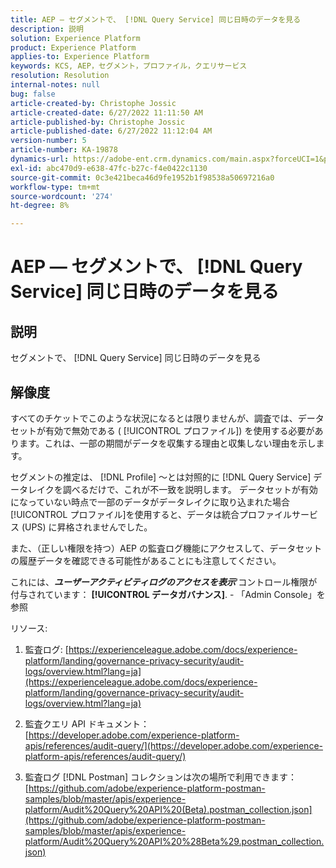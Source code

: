 ```yaml
---
title: AEP — セグメントで、 [!DNL Query Service] 同じ日時のデータを見る
description: 説明
solution: Experience Platform
product: Experience Platform
applies-to: Experience Platform
keywords: KCS, AEP，セグメント，プロファイル，クエリサービス
resolution: Resolution
internal-notes: null
bug: false
article-created-by: Christophe Jossic
article-created-date: 6/27/2022 11:11:50 AM
article-published-by: Christophe Jossic
article-published-date: 6/27/2022 11:12:04 AM
version-number: 5
article-number: KA-19878
dynamics-url: https://adobe-ent.crm.dynamics.com/main.aspx?forceUCI=1&pagetype=entityrecord&etn=knowledgearticle&id=54bbe8ee-09f6-ec11-bb3d-000d3a5b0082
exl-id: abc470d9-e638-47fc-b27c-f4e0422c1130
source-git-commit: 0c3e421beca46d9fe1952b1f98538a50697216a0
workflow-type: tm+mt
source-wordcount: '274'
ht-degree: 8%

---
```


# AEP — セグメントで、 [!DNL Query Service] 同じ日時のデータを見る

## 説明


セグメントで、 [!DNL Query Service] 同じ日時のデータを見る


## 解像度


すべてのチケットでこのような状況になるとは限りませんが、調査では、データセットが有効で無効である ( [!UICONTROL プロファイル]) を使用する必要があります。これは、一部の期間がデータを収集する理由と収集しない理由を示します。

セグメントの推定は、 [!DNL Profile] ～とは対照的に [!DNL Query Service] データレイクを調べるだけで、これが不一致を説明します。 データセットが有効になっていない時点で一部のデータがデータレイクに取り込まれた場合 [!UICONTROL プロファイル]を使用すると、データは統合プロファイルサービス (UPS) に昇格されませんでした。



また、（正しい権限を持つ）AEP の監査ログ機能にアクセスして、データセットの履歴データを確認できる可能性があることにも注意してください。

これには、<b>*ユーザーアクティビティログのアクセスを表示</b>*&#39;コントロール権限が付与されています： <b>[!UICONTROL データガバナンス]</b>. - 「Admin Console」を参照



リソース:
1. 監査ログ:
   [https://experienceleague.adobe.com/docs/experience-platform/landing/governance-privacy-security/audit-logs/overview.html?lang=ja](https://experienceleague.adobe.com/docs/experience-platform/landing/governance-privacy-security/audit-logs/overview.html?lang=ja)

2. 監査クエリ API ドキュメント：
   [https://developer.adobe.com/experience-platform-apis/references/audit-query/](https://developer.adobe.com/experience-platform-apis/references/audit-query/)

3. 監査ログ [!DNL Postman] コレクションは次の場所で利用できます：
   [https://github.com/adobe/experience-platform-postman-samples/blob/master/apis/experience-platform/Audit%20Query%20API%20(Beta).postman_collection.json](https://github.com/adobe/experience-platform-postman-samples/blob/master/apis/experience-platform/Audit%20Query%20API%20%28Beta%29.postman_collection.json)
